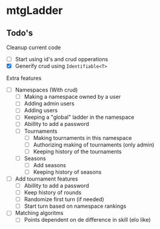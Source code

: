 # mtgLadder

## Todo's

Cleanup current code

* [ ] Start using id's and crud opperations
* [x] Generify crud using `Identifiable<T>`

Extra features

* [ ] Namespaces (With crud)
	* [ ] Making a namespace owned by a user
	* [ ] Adding admin users
	* [ ] Adding users
	* [ ] Keeping a "global" ladder in the namespace
	* [ ] Abillity to add a password
	* [ ] Tournaments
		* [ ] Making tournaments in this namespace
		* [ ] Authorizing making of tournaments (only admin)
		* [ ] Keeping history of the tournaments
	* [ ] Seasons
		* [ ] Add seasons
		* [ ] Keeping history of seasons
* [ ] Add tournament features
	* [ ] Abillity to add a password
	* [ ] Keep history of rounds
	* [ ] Randomize first turn (if needed)
	* [ ] Start turn based on namespace rankings
* [ ] Matching algoritms
	* [ ] Points dependent on de difference in skill (elo like)
